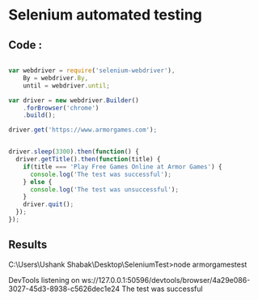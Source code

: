 # Selenium automated testing
## Code : 
```javascript

var webdriver = require('selenium-webdriver'),
    By = webdriver.By,
    until = webdriver.until;

var driver = new webdriver.Builder()
    .forBrowser('chrome')
    .build();

driver.get('https://www.armorgames.com');


driver.sleep(3300).then(function() {
  driver.getTitle().then(function(title) {
    if(title === 'Play Free Games Online at Armor Games') {
      console.log('The test was successful');
    } else {
      console.log('The test was unsuccessful');
    }
    driver.quit();
  });
});
```


## Results
C:\Users\Ushank Shabak\Desktop\SeleniumTest>node armorgamestest

DevTools listening on ws://127.0.0.1:50596/devtools/browser/4a29e086-3027-45d3-8938-c5626dec1e24
The test was successful
